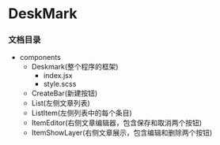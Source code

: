 # DeskMark

### 文档目录
- components
  - Deskmark(整个程序的框架)
    - index.jsx
    - style.scss
  - CreateBar(新建按钮)
  - List(左侧文章列表)
  - ListItem(左侧列表中的每个条目)
  - ItemEditor(右侧文章编辑器，包含保存和取消两个按钮)
  - ItemShowLayer(右侧文章展示，包含编辑和删除两个按钮)

